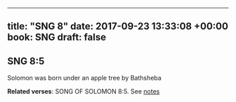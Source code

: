 
---
title: "SNG 8"
date: 2017-09-23 13:33:08 +00:00
book: SNG
draft: false
---

## SNG 8:5

Solomon was born under an apple tree by Bathsheba

**Related verses**: SONG OF SOLOMON 8:5. See [notes](https://my.bible.com/notes/2730639448626422235)

